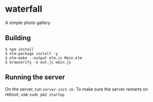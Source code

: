 # waterfall
A simple photo gallery


## Building

```
$ npm install
$ elm-package install -y
$ elm-make --output elm.js Main.elm
$ browserify -o out.js main.js
```

## Running the server

On the server, run `server-init.sh`. To make sure the server restarts on reboot, use `sudo pm2 startup`
